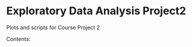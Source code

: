 Exploratory Data Analysis Project2
===============================

Plots and scripts for Course Project 2 

Contents:
